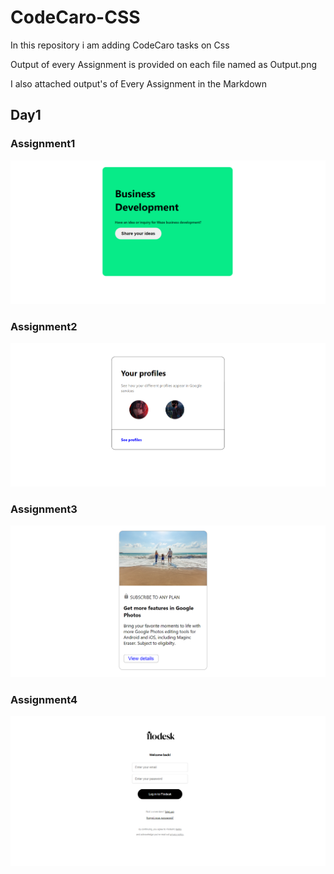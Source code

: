 # CodeCaro-CSS

In this repository i am adding CodeCaro tasks on Css

Output of every Assignment is provided on each file named as Output.png

I also attached output's of Every Assignment in the Markdown

## Day1

### Assignment1

![Day1 - Assignment1](Day1/Assignment1/output.png)

### Assignment2

![Day1 - Assignment2](Day1/Assignment2/output.png)

### Assignment3

![Day1 - Assignment3](Day1/Assignment3/output.png)

### Assignment4

![Day1 - Assignment4](Day1/Assignment4/output.png)
